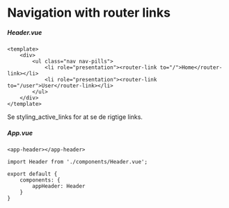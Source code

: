 # Navigation with router links
##### Header.vue
```
<template>
    <div>
        <ul class="nav nav-pills">
            <li role="presentation"><router-link to="/">Home</router-link></li>
            <li role="presentation"><router-link to="/user">User</router-link></li>
        </ul>    
    </div>
</template>
```
Se styling_active_links for at se de rigtige links.  
##### App.vue
```
<app-header></app-header>

import Header from './components/Header.vue';

export default {
    components: {
        appHeader: Header
    }
}
```
